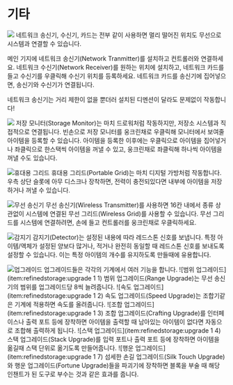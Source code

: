 # 기타

![](network_transmitter.png)
네트워크 송신기, 수신기, 카드는 전부 같이 사용하면 멀리 떨어진 위치도 무선으로 시스템과 연결할 수 있습니다.

메인 기지에 네트워크 송신기(Network Tranmitter)를 설치하고 컨트롤러와 연결하세요.
네트워크 수신기(Network Receiver)를 원하는 위치에 설치하고, 네트워크 카드를 들고 수신기를 우클릭해 수신기 위치를 등록하세요.
네트워크 카드를 송신기에 집어넣으면, 송신기와 수신기가 연결됩니다.

네트워크 송신기는 거리 제한이 없을 뿐더러 설치된 디멘션이 달라도 문제없이 작동합니다!

![](storage_monitor.png)
저장 모니터(Storage Monitor)는 마치 드로워처럼 작동하지만, 저장소 시스템과 직접적으로 연결됩니다. 빈손으로 저장 모니터를 웅크린채로 우클릭해 모니터에서 보여줄 아이템을 등록할 수 있습니다. 아이템을 등록한 이후에는 우클릭으로 아이템을 집어넣거나 좌클릭으로 한스택씩 아이템을 꺼낼 수 있고, 웅크린채로 좌클릭해 하나씩 아이템을 꺼낼 수도 있습니다.

![휴대용 그리드](item:refinedstorage:portable_grid)
휴대용 그리드(Portable Grid)는 마치 디지털 가방처럼 작동합니다. 우측 상단 슬롯에 아무 디스크나 장착하면, 전력이 충전되있다면 내부에 아이템을 저장하거나 꺼낼 수 있습니다.

![무선 송신기](item:refinedstorage:wireless_transmitter)
무선 송신기(Wireless Transmitter)를 사용하면 16칸 내에서 종류 상관없이 시스템에 연결된 무선 그리드(Wireless Grid)를 사용할 수 있습니다.
무선 그리드를 시스템에 연결하려면, 손에 들고 컨트롤러를 웅크린채로 우클릭하세요.

![감지기](item:refinedstorage:detector)
감지기(Detector)는 설정된 내용에 따라 레드스톤 신호를 보냅니다. 특정 아이템/액체가 설정된 양보다 많거나, 적거나 완전히 동일할 때 레드스톤 신호를 보내도록 설정할 수 있습니다. 이는 특정 아이템의 개수를 유지하도록 만들때에 유용합니다.

![업그레이드](item:refinedstorage:upgrade)
업그레이드들은 각각의 기계에서 여러 기능을 합니다.
![범위 업그레이드](item:refinedstorage:upgrade 1 1)
범위 업그레이드(Range Upgrade)는 무선 송신기의 범위를 업그레이드당 8씩 늘려줍니다.
![속도 업그레이드](item:refinedstorage:upgrade 1 2)
속도 업그레이드(Speed Upgrade)는 조합기같은 기계에 적용하면 속도를 올려줍니다.
![조합 업그레이드](item:refinedstorage:upgrade 1 3)
조합 업그레이드(Crafting Upgrade)를 인터페이스나 출력 포트 등에 장착하면 아이템을 출력할 때 남아있는 아이템이 없다면 자동으로 조합해 출력하게 됩니다.
![스택 업그레이드](item:refinedstorage:upgrade 1 4)
스택 업그레이드(Stack Upgrade)를 입력 포트나 출력 포트 등에 장착하면 아이템을 옮길때 스택 단위로 옮기도록 만들어줍니다.
![행운 업그레이드](item:refinedstorage:upgrade 1 7)
섬세한 손길 업그레이드(Silk Touch Upgrade)와 행운 업그레이드(Fortune Upgrade)들을 파괴기에 장착하면 블록을 부술 때 해당 인챈트가 된 도구로 부수는 것과 같은 효과를 줍니다.
